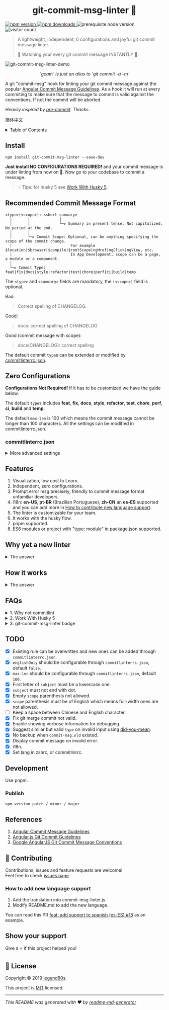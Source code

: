 <h1 align="center">git-commit-msg-linter 👋</h1>

<p>
  <a href="https://www.npmjs.com/package/git-commit-msg-linter">
    <img src="https://img.shields.io/npm/v/git-commit-msg-linter.svg" alt="npm version" />
  </a>
  <a href="https://www.npmjs.com/package/git-commit-msg-linter">
    <img src="https://img.shields.io/npm/dm/git-commit-msg-linter.svg" alt="npm downloads" />
  </a>
  <img src="https://img.shields.io/badge/node-%3E%3D%208.0.0-blue.svg" alt="prerequisite node version" />
  <img src="https://visitor-badge.glitch.me/badge?page_id=legend80s/commit-msg-linter&left_color=blue&right_color=green" alt="visitor count" />
</p>

> A lightweight, independent, 0 configurations and joyful git commit message linter.
>
> 👀 Watching your every git commit message INSTANTLY 🚀.

![git-commit-msg-linter-demo](https://raw.githubusercontent.com/legend80s/commit-msg-linter/master/assets/demo-7-compressed.png)
<p align="center" style="font-style: italic;">`gcam` is just an alias to `git commit -a -m`</p>

A git "commit-msg" hook for linting your git commit message against the popular [Angular Commit Message Guidelines](https://github.com/angular/angular/blob/master/CONTRIBUTING.md#-commit-message-format). As a hook it will run at every commiting to make sure that the message to commit is valid against the conventions. If not the commit will be aborted.

*Heavily inspired by [pre-commit](https://github.com/observing/pre-commit). Thanks.*

[简体中文](https://github.com/legend80s/commit-msg-linter/blob/master/README-zh-CN.md)

<details>
 <summary>Table of Contents</summary>

- [Install](#install)
- [Recommended Commit Message Format](#recommended-commit-message-format)
- [Zero Configurations](#zero-configurations)
  - [commitlinterrc.json](#commitlinterrcjson)
  - [Set Linting Prompter's Language](#set-linting-prompters-language)
    - [Set in commitlinterrc.json](#set-in-commitlinterrcjson)
    - [Set in bash profiles](#set-in-bash-profiles)
- [Features](#features)
- [Why yet a new linter](#why-yet-a-new-linter)
- [How it works](#how-it-works)
- [FAQs](#faqs)
  - [1. Why not conventional-changelog/commitlint?](#1-why-not-conventional-changelogcommitlint)
  - [2. Work With Husky 5](#2-work-with-husky-5)
  - [3. git-commit-msg-linter badge](#3-git-commit-msg-linter-badge)
- [TODO](#todo)
- [Development](#development)
  - [Publish](#publish)
- [References](#references)
- [🤝 Contributing](#-contributing)
- [Show your support](#show-your-support)
- [📝 License](#-license)
</details>

## Install

```shell
npm install git-commit-msg-linter --save-dev
```

**Just install NO CONFIGURATIONS REQUIRED!** and your commit message is under linting from now on 🎉. Now go to your codebase to commit a message.

> 💡 Tips: for husky 5 see [Work With Husky 5](#2-work-with-husky-5).

## Recommended Commit Message Format

```
<type>(<scope>): <short summary>
  │       │             │
  │       │             └─⫸ Summary in present tense. Not capitalized. No period at the end.
  │       │
  │       └─⫸ Commit Scope: Optional, can be anything specifying the scope of the commit change.
  |                          For example $location|$browser|$compile|$rootScope|ngHref|ngClick|ngView, etc.
  |                          In App Development, scope can be a page, a module or a component.
  │
  └─⫸ Commit Type: feat|fix|docs|style|refactor|test|chore|perf|ci|build|temp
```

The `<type>` and `<summary>` fields are mandatory, the `(<scope>)` field is optional.

Bad:

> Correct spelling of CHANGELOG.

Good:

> docs: correct spelling of CHANGELOG

Good (commit message with scope):

> docs(CHANGELOG): correct spelling

The default commit `type`s can be extended or modified by [commitlinterrc.json](https://github.com/legend80s/commit-msg-linter/blob/master/assets/docs.md#commitlinterrcjson).

## Zero Configurations

**Configurations Not Required!** If it has to be customized we have the guide below.

The default `type`s includes **feat**, **fix**, **docs**, **style**, **refactor**, **test**, **chore**, **perf**, **ci**, **build** and **temp**.

The default `max-len` is 100 which means the commit message cannot be longer than 100 characters. All the settings can be modified in commitlinterrc.json.

### commitlinterrc.json

<details>
 <summary>More advanced settings</summary>

Except for default types, you can add, overwrite or forbid certain types and so does the `max-len`.

For example if you have this `commitlinterrc.json` file below in the root directory of your project:

```json
{
  "types": {
    "feat": "ユーザーが知覚できる新機能",
    "build": "ビルドシステムまたは外部の依存関係に影響する変更（スコープの例：gulp、broccoli、npm）",
    "deps": "依存関係を追加、アップグレード、削除",
    "temp": false,
    "chore": false
  },
  "max-len": 80,
  "debug": true
}
```

Which means:

- Modify existing type `feat`'s description to "ユーザーが知覚できる新機能".
- Add two new types: `build` and `deps`.
- `temp` is not allowed.
- `chore` is forbidden as `build` covers the same scope.
- Maximum length of a commit message is adjusted to 80.
- Display verbose information about the commit message.

A more detailed `commitlinterrc.json`：

```jsonc
{
  "lang": "en-US", // or "zh-CN". Set linter prompt's language
  "types": {
    "feat": "ユーザーが知覚できる新機能",
    "build": "ビルドシステムまたは外部の依存関係に影響する変更（スコープの例：gulp、broccoli、npm）",
    "deps": "依存関係を追加、アップグレード、削除",
    "docs": "ドキュメントのみ変更",
    "fix": false,
    "style": false,
    "refactor": false,
    "test": false,
    "perf": false,
    "ci": false,
    "temp": false,
    "chore": false
  },
  "min-len": 10,
  "max-len": 80,
  "example": "feat: 新機能",
  "scopeDescriptions": [
    "オプションで、コミット変更の場所を指定するものであれば何でもかまいません。",
    "たとえば、$ location、$ browser、$ compile、$ rootScope、ngHref、ngClick、ngViewなど。",
    "アプリ開発では、スコープはページ、モジュール、またはコンポーネントです。"
  ],
  "invalidScopeDescriptions": [
    "`scope`はオプションですが、括弧が存在する場合は空にすることはできません。"
  ],
  "subjectDescriptions": [
    "1行での変更の非常に短い説明。"
  ],
  "invalidSubjectDescriptions": [
    "最初の文字を大文字にしないでください",
    "最後にドット「。」なし"
  ],
  "showInvalidHeader": false,
  "debug": false
}
```

In this config, the one-line `example` and `scope`, `subject`'s description section are modified as what your write in the `commitlinterrc.json`. And the the invalid header is hidden by set `"showInvalidHeader": false`。

![detailed-config-demo](https://raw.githubusercontent.com/legend80s/commit-msg-linter/master/assets/detailed-config-wx-compressed.png)

### Set Linting Prompter's Language

It will use your system's language as the default language. But two ways are provided also. Priority from high to low.

#### Set in commitlinterrc.json

```json
{
  "lang": "zh-CN"
}
```

`lang` in ["**en-US**", "**zh-CN**", "**pt-BR**", "**es-ES**"].

#### Set in bash profiles

```sh
echo 'export COMMIT_MSG_LINTER_LANG=zh-CN' >> ~/.zshrc
```

profiles such as `.bash_profile`, `.zshrc` etc.
</details>

## Features

1. Visualization, low cost to Learn.
2. Independent, zero configurations.
3. Prompt error msg precisely, friendly to commit message format unfamiliar developers.
4. i18n: **en-US**, **pt-BR** (Brazilian Portuguese), **zh-CN** an **es-ES** supported and you can add more in [How to contribute new language support](#how-to-add-new-language-support).
5. The linter is customizable for your team.
6. It works with the husky flow.
7. pnpm supported.
8. ES6 modules or project with "type: module" in package.json supported.

## Why yet a new linter

<details>
 <summary>The answer</summary>

Firstly it's very important to follow certain git commit message conventions and we recommend Angular's.

Secondly no simple git commit message hook ever exists right now. To Add, to overwrite or to remove `type`s is not so friendly supported. *Why not conventional-changelog/commitlint or husky, read the [FAQs](https://github.com/legend80s/commit-msg-linter/blob/master/assets/docs.md#faqs)*.
</details>

## How it works
<details>
 <summary>The answer</summary>

> The `commit-msg` hook takes one parameter, which again is the path to a temporary file that contains the commit message written by the developer. If this script exits non-zero, Git aborts the commit process, so you can use it to validate your project state or commit message before allowing a commit to go through.
>
> https://git-scm.com/book/en/v2/Customizing-Git-Git-Hooks

After installed, it will copy the hook `{PROJECT_ROOT}/.git/hooks/commit-msg` if it exists to `{PROJECT_ROOT}/.git/hooks/commit-msg.old` then the `commit-msg` will be overwritten by our linting rules.

To uninstall run the `uninstall` script instead of removing it manually because only in this way, the old `commit-msg` hook can be restored, so that your next commit messages will be ignored by the linter.

```shell
npm uninstall git-commit-msg-linter --save-dev
```

Before uninstalling, the `commit-msg` file will be restored and the `commit-msg.old` will be removed.
</details>

## FAQs

<details>
 <summary>1. Why not commitlint</summary>

Why not [conventional-changelog/commitlint](https://github.com/conventional-changelog/commitlint)?

- Configurations are relatively complex.
- No description for type, unfriendly to commit newbies. Because every time your are wondering which type should I use, you must jump out of you commit context to seek documentation in the wild web.
- To modify type description is also not supported. Unfriendly to non-english speakers. For example, all my team members are Japanese, isn't it more productive to change all the descriptions to Japanese?
- To add more types is also impossible. This is unacceptable for project with different types already existed.
</details>

<details>
 <summary>2. Work With Husky 5</summary>

This linter can work by standalone. But if you have husky 5 installed, because husky 5 will ignore the `.git/hooks/commit-msg` so a `.husky/commit-msg` need to be added manually:

```sh
npx husky add .husky/commit-msg ".git/hooks/commit-msg \$1"
```

Show the file content of `.husky/commit-msg` to make sure it has been added successfully otherwise do it manually.

```sh
#!/bin/sh
. "$(dirname "$0")/_/husky.sh"

.git/hooks/commit-msg $1
```

More details at [issues 8](https://github.com/legend80s/commit-msg-linter/issues/8).
</details>

<details>
 <summary>3. git-commit-msg-linter badge</summary>

```html
<a href="https://www.npmjs.com/package/git-commit-msg-linter">
  <img src="https://badgen.net/badge/git-commit-msg-linter/3.0.0/yellow" alt="commit msg linted by git-commit-msg-linter" />
</a>
```
</details>

## TODO

- [x] Existing rule can be overwritten and new ones can be added through `commitlinterrc.json`.
- [x] `englishOnly` should be configurable through `commitlinterrc.json`, default `false`.
- [x] `max-len` should be configurable through `commitlinterrc.json`, default `100`.
- [x] First letter of `subject` must be a lowercase one.
- [x] `subject` must not end with dot.
- [x] Empty `scope` parenthesis not allowed.
- [x] `scope` parenthesis must be of English which means full-width ones are not allowed.
- [ ] Keep a space between Chinese and English character.
- [x] Fix git merge commit not valid.
- [x] Enable showing verbose information for debugging.
- [x] Suggest similar but valid `type` on invalid input using [did-you-mean](https://www.npmjs.com/package/did-you-mean).
- [x] No backup when `commit-msg.old` existed.
- [x] Display commit message on invalid error.
- [x] i18n.
- [x] Set lang in zshrc, or commitlinrrc.

## Development

Use pnpm.

### Publish

```sh
npm version patch / minor / major
```

## References

1. [Angular Commit Message Guidelines](https://github.com/angular/angular/blob/master/CONTRIBUTING.md#-commit-message-format)
2. [Angular.js Git Commit Guidelines](https://github.com/angular/angular.js/blob/master/DEVELOPERS.md#-git-commit-guidelines)
3. [Google AngularJS Git Commit Message Conventions](https://docs.google.com/document/d/1QrDFcIiPjSLDn3EL15IJygNPiHORgU1_OOAqWjiDU5Y/edit)

## 🤝 Contributing

Contributions, issues and feature requests are welcome!<br />Feel free to check [issues page](https://github.com/legend80s/commit-msg-linter/issues).

### How to add new language support

1. Add the translation into commit-msg-linter.js.
2. Modify README.md to add the new language.

You can read this PR [feat: add support to spanish (es-ES) #18](https://github.com/legend80s/commit-msg-linter/pull/18/files) as an example.

## Show your support

Give a ⭐️ if this project helped you!

## 📝 License

Copyright © 2019 [legend80s](https://github.com/legend80s).

This project is [MIT](https://github.com/legend80s/commit-msg-linter/blob/master/LICENSE) licensed.

------

_This README was generated with ❤️ by [readme-md-generator](https://github.com/kefranabg/readme-md-generator)_
